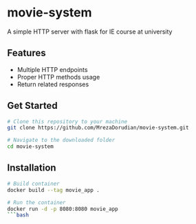 # movie-system
A simple HTTP server with flask for IE course at university

## Features
- Multiple HTTP endpoints
- Proper HTTP methods usage
- Return related responses

## Get Started
```bash
# Clone this repository to your machine
git clone https://github.com/MrezaDorudian/movie-system.git

# Navigate to the downloaded folder
cd movie-system
```

## Installation
```bash
# Build container
docker build --tag movie_app .

# Run the container
docker run -d -p 8080:8080 movie_app
```bash
